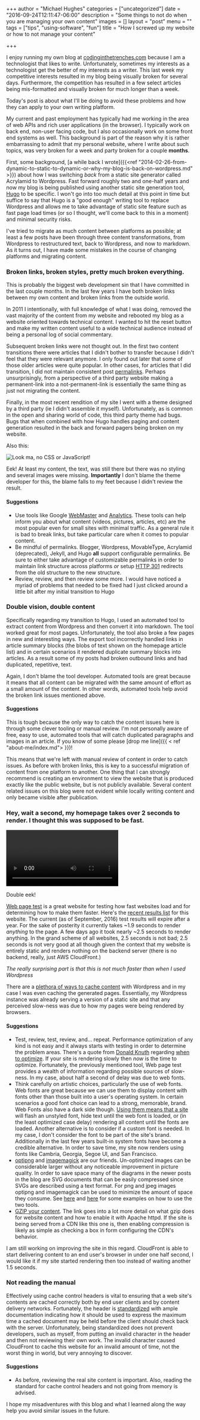 +++
author = "Michael Hughes"
categories = ["uncategorized"]
date = "2016-09-24T12:11:47-06:00"
description = "Some things to not do when you are managing your own content"
images = []
layout = "post"
menu = ""
tags = ["tips", "using-software", "fun"]
title = "How I screwed up my website or how to not manage your content"

+++

I enjoy running my own blog at [codinginthetrenches.com][1] because I am a technologist that likes to write. Unfortunately,
sometimes my interests as a technologist get the better of my interests as a writer. This last week my competitive interests
resulted in my blog being visually broken for several days. Furthermore, the competition has resulted in a few select articles being
mis-formatted and visually broken for much longer than a week. 

Today's post is about what I'll be doing to avoid these problems and how they can apply to your own writing platform.

[1]: https://www.codinginthetrenches.com "Coding in the Trenches"
<!--more-->

My current and past employment has typically had me working in the area of web APIs and rich user applications (in the browser). I
typically work on back end, non-user facing code, but I also occasionally work on some front end systems as well. This background
is part of the reason why it is rather embarrassing to admit that my personal website, where I write about such topics, was very broken for a
week and party broken for a couple **months**. 

First, some background, [a while back I wrote]({{<ref "2014-02-26-from-dynamic-to-static-to-dynamic-or-why-my-blog-is-back-on-wordpress.md" >}}) about how I was switching *back* from a static site generator called Acrylamid to 
Wordpress. Fast forward roughly two and one-half years and now my blog is being published using another static site generation tool,
[Hugo][3] to be specific. I won't go into too much detail at this point in time but suffice to say that Hugo is a "good enough" writing tool to replace
Wordpress and allows me to take advantage of static site feature such as fast page load times (or so I thought, we'll come back to this in a moment)
 and minimal security risks.

I've tried to migrate as much content between platforms as possible; at least a few posts have been through three content transformations, 
from Wordpress to restructured text, back to Wordpress, and now to markdown. As it turns out, I have made some mistakes in the course of
changing platforms and migrating content.

### Broken links, broken styles, pretty much broken everything.

This is probably the biggest web development sin that I have committed in the last couple months. In the last few years I have both
broken links between my own content and broken links from the outside world.

In 2011 I intentionally, with full knowledge of what I was doing, removed the vast majority of the content from my website and rebooted my blog
as a website oriented towards technical content. I wanted to hit the reset button and make my written content useful to a wide technical audience instead of
being a personal log of social commentary.

Subsequent broken links were not thought out. In the first two content transitions there were articles that I didn't bother to
transfer because I didn't feel that they were relevant anymore. I only found out later that some of those older articles were quite popular. In other cases,
for articles that I did transition, I did not maintain consistent post [permalinks][4]. Perhaps unsurprisingly, from a perspective of a third party website
 making a permanent-link into a not-permanent-link is essentially the same thing as just not migrating the content.

Finally, in the most recent rendition of my site I went with a theme designed by a third party (ie I didn't assemble it myself). Unfortunately, as is common
in the open and sharing world of code, this third party theme had bugs. Bugs that when combined with how Hugo handles paging and content generation resulted
in the back and forward pagers being broken on my website.

Also this:

![Look ma, no CSS or JavaScript!](/images/2016-09-24-screwing-up/1_screen_doc.jpg "Look ma, no CSS or JavaScript!")

Eek! At least my content, the text, was still there but there was no styling and several images were missing. **Importantly** I don't blame the theme developer
for this, the blame falls to my feet because I didn't review the result.

#### Suggestions

- Use tools like Google [WebMaster][5] and [Analytics][6]. These tools can help inform you about what content (videos, pictures, articles, etc) are the most popular
  even for small sites with minimal traffic. As a general rule it is bad to break links, but take particular care when it comes to popular content.
- Be mindful of permalinks. Blogger, Wordpress, MovableType, Acrylamid (deprecated), Jekyll, and Hugo **all** support configurable permalinks. Be sure to either take
  advantage of customizable permalinks in order to maintain link structure across platforms *or* setup [HTTP 301][7] redirects from the old structure to the new structure.
- Review, review, and then review some more. I would have noticed a myriad of problems that needed to be fixed had I just clicked around a little bit after my 
  initial transition to Hugo

### Double vision, double content

Specifically regarding my transition to Hugo, I used an automated tool to extract content from Wordpress and then convert it into markdown. The tool worked great for most
pages. Unfortunately, the tool also broke a few pages in new and interesting ways. The export tool incorrectly handled links in article summary blocks (the blobs of text 
shown on the homepage article list) and in certain scenarios it rendered duplicate summary blocks into articles. As a result some of my posts had broken outbound
links and had duplicated, repetitive, text. 

Again, I don't blame the tool developer. Automated tools are great because it means that all content can be migrated with the same amount of effort as a small amount of the content.
In other words, automated tools help avoid the broken link issues mentioned above.

#### Suggestions

This is tough because the only way to catch the content issues here is through some clever tooling or manual review. I'm not personally aware of free, easy to use, automated tools
that will catch duplicated paragraphs and images in an article. If you know of some please [drop me line]({{ <  ref "about-me/index.md"> }})!

This means that we're left with manual review of content in order to catch issues. As before with broken links, this is key to a successful migration of content from one platform
to another. One thing that I can strongly recommend is creating an environment to view the website that is produced exactly like the public website, but is not
publicly available. Several content related issues on this blog were not evident while locally writing content and only became visible after publication.

### Hey, wait a second, my homepage takes over 2 seconds to render. I thought this was supposed to be fast.

<video controls>
 <source src="/images/2016-09-24-screwing-up/codinginthetrenches-com-load-filmstrip-post-compression.mp4" type="video/mp4">
</video>

Double eek!

[Web page test][9] is a great website for testing how fast websites load and for determining how to make them faster. Here's the [recent results list][10] for this website. The current (as of September, 2016) 
test results will expire after a year. For the sake of posterity it currently takes ~1.9 seconds to render *anything* to the page. A few days ago
it took nearly ~2.5 seconds to render anything. In the grand scheme of all websites, 2.5 seconds is not bad; 2.5 seconds is not very good at all though given the context that my 
website is entirely static and renders nothing on the backend server (there is no backend, really, just AWS CloudFront.)

_The really surprising part is that this is not much faster than when I used Wordpress_

There are a [plethora of ways to cache content][11] with Wordpress and in my case I was even caching the generated pages. Essentially, my Wordpress instance was already serving a
version of a static site and that any perceived slow-ness was due to how my pages were being rendered by browsers.

#### Suggestions

- Test, review, test, review, and... repeat. Performance optimization of any kind is not easy and it always starts with testing in order to determine the problem areas. There's a
  quote from [Donald Knuth][13] regarding [when to optimize][12]. If your site is rendering slowly then *now* is the time to optimize. Fortunately, the previously mentioned tool, 
  Web page test provides a wealth of information regarding possible sources of slow-ness. In my case, about half a second of delay was due to web fonts.
- Think carefully on artistic choices, particularly the use of web fonts. Web fonts are great because we can use them to display content with fonts other than those built into a
  user's operating system. In certain scenarios a good font choice can lead to a strong, memorable, brand. Web Fonts also have a dark side though. [Using them means that a site][14]
  will flash an unstyled font, hide text until the web font is loaded, or (in the least optimized case delay) rendering all content until the fonts are loaded. Another alternative
  is to consider if a custom font is needed. In my case, I don't consider the font to be part of the site's brand. Additionally in the last few years built-in system fonts
  have become a credible alternative. In order to save time, my site now renders using fonts like Cambria, Georgia, Segoe UI, and San Francisco.
- [optipng][15] and [imagemagick][16] are our friends. Un-optimized images can be considerable larger without any noticeable improvement in picture quality. In order to save space
  many of the diagrams in the newer posts in the blog are SVG documents that can be easily compressed since SVGs are described using a text format. For png and jpeg images
  optipng and imagemagick can be used to minimize the amount of space they consume. See [here][17] and [here][18] for some examples on how to use the two tools.
- [GZIP your content][19]. The link goes into a lot more detail on what gzip does for website content and how to enable it with Apache httpd. If the site is being served from
  a CDN like this one is, then enabling compression is likely as simple as checking a box in form configuring the CDN's behavior.

I am still working on improving the site in this regard. CloudFront is able to start delivering content to an end user's browser in under one half second, I would like
it if my site started rendering then too instead of waiting another 1.5 seconds.

### Not reading the manual

Effectively using cache control headers is vital to ensuring that a web site's contents are cached correctly both by end user clients and by content delivery networks.
Fortunately, the header is [standardized][20] with ample documentation indicating how it should be used to express the maximum time a cached document may be held before
the client should check back with the server. Unfortunately, being standardized does not prevent developers, such as myself, from putting an invalid character in the header
and then not reviewing their own work. The invalid character caused CloudFront to cache this website for an invalid amount of time, not the worst thing in world,
but very annoying to discover. 

#### Suggestions

- As before, reviewing the real site content is important. Also, reading the standard for cache control headers and not going from memory is advised.

I hope my misadventures with this blog and what I learned along the way help you avoid similar issues in the future.

[3]: https://gohugo.io/ "Hugo"
[4]: https://codex.wordpress.org/Glossary#Permalink "Permalink"
[5]: https://www.google.com/webmasters "Google WebMaster"
[6]: https://www.google.com/analytics "Google Analytics"
[7]: https://en.wikipedia.org/wiki/HTTP_301 "HTTP 301 Moved Permanently"
[9]: https://www.webpagetest.org "Web page test"
[10]: https://www.webpagetest.org/testlog.php?days=365&filter=codinginthetrenches "Recent results"
[11]: https://wordpress.org/plugins/w3-total-cache/ "W3 Total Cache"
[12]: https://www.bing.com/search?q=premature%20optimization%20is%20the%20root%20of%20all%20evil "Premature Optimization is the root of all evil"
[13]: https://en.wikipedia.org/wiki/Donald_Knuth "Donald Knuth"
[14]: http://www.html5rocks.com/en/tutorials/webfonts/quick/#toc-fout "Webfonts"
[15]: http://optipng.sourceforge.net/ "Optipng"
[16]: http://www.imagemagick.org/script/index.php "imagemagick"
[17]: https://github.com/msh9/codinginthetrenches.com/blob/master/utilities/optimize-jpg.ps1 "Optimize JPEG"
[18]: https://github.com/msh9/codinginthetrenches.com/blob/master/utilities/optimize-png.ps1 "Optimize PNG"
[19]: https://betterexplained.com/articles/how-to-optimize-your-site-with-gzip-compression/ "GZIP"
[20]: http://www.w3.org/Protocols/rfc2616/rfc2616-sec14.html#sec14.9 "Cache Control Header"